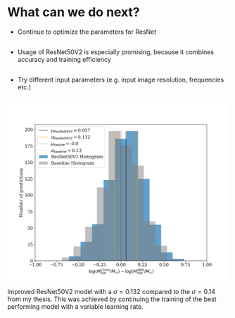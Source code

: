 # What can we do next?
<div class="grid grid-cols-2 gap-5 justify-center justify-items-center items-center">
<div class="list">

* Continue to optimize the parameters for ResNet 
* Usage of ResNet50V2 is especially promising, because it combines accuracy and training efficiency
* Try different input parameters (e.g. input image resolution, frequencies etc.)

</div>

<div class="opacity-40">
  <img src="/images/results/test_ResNet50V2_hist.png" class="max-h-100 shadow-xl" />

<p class="text-sm text-gray-500"> 

Improved ResNet50V2 model with a $\sigma = 0.132$ compared to the $\sigma = 0.14$ from my thesis. This was achieved by continuing the training of the best performing model with a variable learning rate.

</p>
</div>

</div>

<style>

  .list li{
    margin-bottom: 1.8rem !important;
  }
</style>